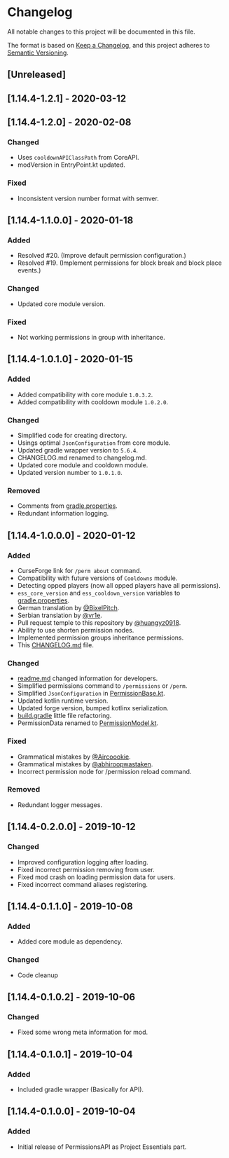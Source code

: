 # Changelog
All notable changes to this project will be documented in this file.

The format is based on [Keep a Changelog](https://keepachangelog.com/en/1.0.0/),
and this project adheres to [Semantic Versioning](https://semver.org/spec/v2.0.0.html).

## [Unreleased]

## [1.14.4-1.2.1] - 2020-03-12

## [1.14.4-1.2.0] - 2020-02-08

### Changed
- Uses `cooldownAPIClassPath` from CoreAPI.
- modVersion in EntryPoint.kt updated.

### Fixed
- Inconsistent version number format with semver.

## [1.14.4-1.1.0.0] - 2020-01-18

### Added
- Resolved #20. (Improve default permission configuration.)
- Resolved #19. (Implement permissions for block break and block place events.)

### Changed
- Updated core module version.

### Fixed
- Not working permissions in group with inheritance.

## [1.14.4-1.0.1.0] - 2020-01-15

### Added
- Added compatibility with core module `1.0.3.2`.
- Added compatibility with cooldown module `1.0.2.0`.

### Changed
- Simplified code for creating directory.
- Usings optimal `JsonConfiguration` from core module.
- Updated gradle wrapper version to `5.6.4`.
- CHANGELOG.md renamed to changelog.md.
- Updated core module and cooldown module.
- Updated version number to `1.0.1.0`.

### Removed
- Comments from [gradle.properties](gradle.properties).
- Redundant information logging.

## [1.14.4-1.0.0.0] - 2020-01-12

### Added
- CurseForge link for `/perm about` command.
- Compatibility with future versions of `Cooldowns` module.
- Detecting opped players (now all opped players have all permissions).
- `ess_core_version` and `ess_cooldown_version` variables to [gradle.properties](./gradle.properties).
- German translation by [@BixelPitch](https://github.com/BixelPitch).
- Serbian translation by [@vr1e](https://github.com/vr1e).
- Pull request temple to this repository by [@huangyz0918](https://github.com/huangyz0918).
- Ability to use shorten permission nodes.
- Implemented permission groups inheritance permissions.
- This [CHANGELOG.md](./changelog.md) file.
  
### Changed
- [readme.md](./readme.md) changed information for developers.
- Simplified permissions command to `/permissions` or `/perm`.
- Simplified `JsonConfiguration` in [PermissionBase.kt](./src/main/kotlin/com/mairwunnx/projectessentials/permissions/permissions/PermissionBase.kt).
- Updated kotlin runtime version.
- Updated forge version, bumped kotlinx serialization.
- [build.gradle](./build.gradle) little file refactoring.
- PermissionData renamed to [PermissionModel.kt](./src/main/kotlin/com/mairwunnx/projectessentials/permissions/permissions/PermissionModel.kt). 

### Fixed
- Grammatical mistakes by [@Aircoookie](https://github.com/Aircoookie).
- Grammatical mistakes by [@abhiroopwastaken](https://github.com/abhiroopwastaken).
- Incorrect permission node for /permission reload command.

### Removed
- Redundant logger messages.

## [1.14.4-0.2.0.0] - 2019-10-12

### Changed
- Improved configuration logging after loading.
- Fixed incorrect permission removing from user.
- Fixed mod crash on loading permission data for users.
- Fixed incorrect command aliases registering.

## [1.14.4-0.1.1.0] - 2019-10-08

### Added
- Added core module as dependency.
  
### Changed
- Code cleanup

## [1.14.4-0.1.0.2] - 2019-10-06

### Changed
- Fixed some wrong meta information for mod.

## [1.14.4-0.1.0.1] - 2019-10-04

### Added 
- Included gradle wrapper (Basically for API).

## [1.14.4-0.1.0.0] - 2019-10-04

### Added
- Initial release of PermissionsAPI as Project Essentials part.








  
